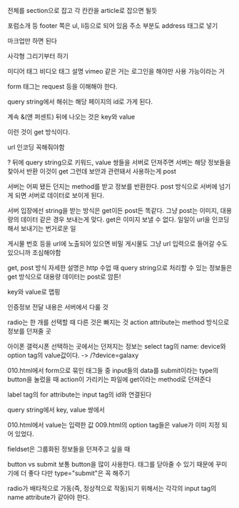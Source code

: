 전체를 section으로 잡고 각 칸칸을 article로 잡으면 될듯

포럼소개 등 footer 쪽은 ul, li등으로 되어 있음
주소 부분도 address 태그로 넣기

마크업만 하면 된다

사각형 그리기부터 하기

미디어 태그
비디오 태그 설명
vimeo 같은 거는 로그인을 해야만 사용 가능이라는 거

form 태그는 request 등을 이해해야 한다.

query string에서 해쉬는 해당 페이지의 id로 가게 된다.

계속 &(앤 퍼센트) 뒤에 나오는 것은 key와 value

이런 것이 get 방식이다.

url 인코딩 꼭해줘야함

? 뒤에 query string으로 키워드, value 쌍들을 서버로 던져주면 서버는 해당 정보들을 찾아서 반환 이것이 get
그런데 보안과 관련돼서 사용하는게 post

서버는 어찌 됐든 던지는 method를 받고 정보를 반환한다.
post 방식으로 서버에 넘기게 되면 서버로 데이터로 보이게 된다.

서버 입장에선 string을 받는 방식은 get이든 post든 똑같다. 그냥
post는 이미지, 대용량의 데이터 같은 경우 보내는게 맞다.
get은 이미지 보낼 수 없다. 일일이 url을 인코딩해서 보내기는 번거로운 일

게시물 번호 등을 url에 노출되어 있으면 비밀 게시물도 그냥 url 입력으로 들어갈 수도 있으니까 조심해야함

get, post 방식 자세한 설명은 http 수업 때
query string으로 처리할 수 있는 정보들은 get 방식으로
대용량 데이터는 post로 암튼!

key와 value로 맵핑

인증정보 전달 내용은 서버에서 다룰 것

radio는 한 개를 선택할 때 다른 것은 빠지는 것
action attribute는 method 방식으로 정보를 던져줄 곳

아이폰 갤럭시폰 선택하는 곳에서는 던져지는 정보는 select tag의 name: device와 option tag의 value값이다.
-> /?device=galaxy

010.html에서
form으로 묶인 태그들 중 input들의 data를 submit이라는 type의 button을 눌렀을 때 action이 가리키는 파일에 get이라는 method로 던져준다

label tag의 for attribute는 input tag의 id와 연결된다

query string에서 key, value 쌍에서

010.html에서 value는 입력한 값
009.html의 option tag들은 value가 이미 지정 되어 있었다.

fieldset은 그룹화된 정보들을 던져주고 싶을 때

button vs submit
보통 button을 많이 사용한다. </button> 태그를 닫아줄 수 있기 때문에 꾸미기에 더 좋다
다만 type="submit"은 꼭 해주기

radio가 배타적으로 가동(즉, 정상적으로 작동)되기 위해서는 각각의 input tag의 name attribute가 같아야 한다.
